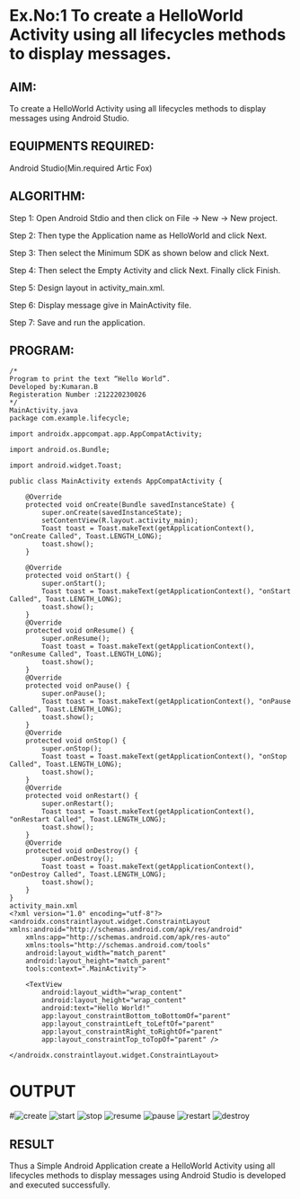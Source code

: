# Ex.No:1 To create a HelloWorld Activity using all lifecycles methods to display messages.


## AIM:

To create a HelloWorld Activity using all lifecycles methods to display messages using Android Studio.

## EQUIPMENTS REQUIRED:

Android Studio(Min.required Artic Fox)

## ALGORITHM:

Step 1: Open Android Stdio and then click on File -> New -> New project.

Step 2: Then type the Application name as HelloWorld and click Next. 

Step 3: Then select the Minimum SDK as shown below and click Next.

Step 4: Then select the Empty Activity and click Next. Finally click Finish.

Step 5: Design layout in activity_main.xml.

Step 6: Display message give in MainActivity file.

Step 7: Save and run the application.

## PROGRAM:
```
/*
Program to print the text “Hello World”.
Developed by:Kumaran.B
Registeration Number :212220230026
*/
MainActivity.java
package com.example.lifecycle;

import androidx.appcompat.app.AppCompatActivity;

import android.os.Bundle;

import android.widget.Toast;

public class MainActivity extends AppCompatActivity {

    @Override
    protected void onCreate(Bundle savedInstanceState) {
        super.onCreate(savedInstanceState);
        setContentView(R.layout.activity_main);
        Toast toast = Toast.makeText(getApplicationContext(), "onCreate Called", Toast.LENGTH_LONG);
        toast.show();
    }

    @Override
    protected void onStart() {
        super.onStart();
        Toast toast = Toast.makeText(getApplicationContext(), "onStart Called", Toast.LENGTH_LONG);
        toast.show();
    }
    @Override
    protected void onResume() {
        super.onResume();
        Toast toast = Toast.makeText(getApplicationContext(), "onResume Called", Toast.LENGTH_LONG);
        toast.show();
    }
    @Override
    protected void onPause() {
        super.onPause();
        Toast toast = Toast.makeText(getApplicationContext(), "onPause Called", Toast.LENGTH_LONG);
        toast.show();
    }
    @Override
    protected void onStop() {
        super.onStop();
        Toast toast = Toast.makeText(getApplicationContext(), "onStop Called", Toast.LENGTH_LONG);
        toast.show();
    }
    @Override
    protected void onRestart() {
        super.onRestart();
        Toast toast = Toast.makeText(getApplicationContext(), "onRestart Called", Toast.LENGTH_LONG);
        toast.show();
    }
    @Override
    protected void onDestroy() {
        super.onDestroy();
        Toast toast = Toast.makeText(getApplicationContext(), "onDestroy Called", Toast.LENGTH_LONG);
        toast.show();
    }
}
activity_main.xml
<?xml version="1.0" encoding="utf-8"?>
<androidx.constraintlayout.widget.ConstraintLayout xmlns:android="http://schemas.android.com/apk/res/android"
    xmlns:app="http://schemas.android.com/apk/res-auto"
    xmlns:tools="http://schemas.android.com/tools"
    android:layout_width="match_parent"
    android:layout_height="match_parent"
    tools:context=".MainActivity">

    <TextView
        android:layout_width="wrap_content"
        android:layout_height="wrap_content"
        android:text="Hello World!"
        app:layout_constraintBottom_toBottomOf="parent"
        app:layout_constraintLeft_toLeftOf="parent"
        app:layout_constraintRight_toRightOf="parent"
        app:layout_constraintTop_toTopOf="parent" />

</androidx.constraintlayout.widget.ConstraintLayout>

```


# OUTPUT

#![create](https://user-images.githubusercontent.com/75243072/165220565-b60cdf6e-e1de-47b5-8e08-335c398cd870.png)
![start](https://user-images.githubusercontent.com/75243072/165220664-d2808a80-961c-4e7f-969e-3044427e79b6.png)
![stop](https://user-images.githubusercontent.com/75243072/165220966-4dcfe574-27bb-4fe7-bb17-4afc1325cd99.png)
![resume](https://user-images.githubusercontent.com/75243072/165221096-4fcc9378-c5fb-47b3-ac92-3f1a52a59291.png)
![pause](https://user-images.githubusercontent.com/75243072/165220975-b055acac-f8f8-43d7-90d4-1951e493b59f.png)
![restart](https://user-images.githubusercontent.com/75243072/165220979-2bec9407-e748-496e-801c-001b96a1f3bc.png)
![destroy](https://user-images.githubusercontent.com/75243072/165220969-8e64dc1d-62ae-468f-9872-5ab7fefa9aa7.png)







## RESULT
Thus a Simple Android Application create a HelloWorld Activity using all lifecycles methods to display messages using Android Studio is developed and executed successfully.
